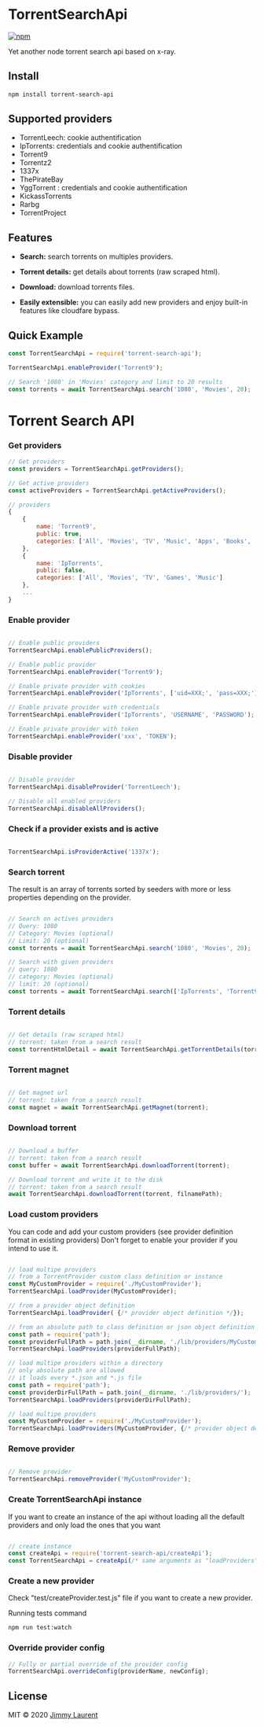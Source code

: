 # TorrentSearchApi

[![npm](https://img.shields.io/npm/dm/torrent-search-api.svg?maxAge=2592000)](https://npm-stat.com/charts.html?package=torrent-search-api)

Yet another node torrent search api based on x-ray.

## Install

```bash
npm install torrent-search-api
```

## Supported providers

- TorrentLeech: cookie authentification
- IpTorrents: credentials and cookie authentification
- Torrent9
- Torrentz2
- 1337x
- ThePirateBay
- YggTorrent : credentials and cookie authentification
- KickassTorrents
- Rarbg
- TorrentProject

## Features

- **Search:** search torrents on multiples providers.

- **Torrent details:** get details about torrents (raw scraped html).

- **Download:** download torrents files.

- **Easily extensible:** you can easily add new providers and enjoy built-in features like cloudfare bypass.
 

## Quick Example

```js
const TorrentSearchApi = require('torrent-search-api');

TorrentSearchApi.enableProvider('Torrent9');

// Search '1080' in 'Movies' category and limit to 20 results
const torrents = await TorrentSearchApi.search('1080', 'Movies', 20);
```

# Torrent Search API

### Get providers

```js
// Get providers
const providers = TorrentSearchApi.getProviders();

// Get active providers
const activeProviders = TorrentSearchApi.getActiveProviders();

// providers
{
    {
        name: 'Torrent9',
        public: true,
        categories: ['All', 'Movies', 'TV', 'Music', 'Apps', 'Books', 'Top100']
    },
    {
        name: 'IpTorrents',
        public: false,
        categories: ['All', 'Movies', 'TV', 'Games', 'Music']
    },
    ...
}

```

### Enable provider

```js

// Enable public providers
TorrentSearchApi.enablePublicProviders();

// Enable public provider
TorrentSearchApi.enableProvider('Torrent9');

// Enable private provider with cookies
TorrentSearchApi.enableProvider('IpTorrents', ['uid=XXX;', 'pass=XXX;']);

// Enable private provider with credentials
TorrentSearchApi.enableProvider('IpTorrents', 'USERNAME', 'PASSWORD');

// Enable private provider with token
TorrentSearchApi.enableProvider('xxx', 'TOKEN');

```

### Disable provider

```js

// Disable provider
TorrentSearchApi.disableProvider('TorrentLeech');

// Disable all enabled providers
TorrentSearchApi.disableAllProviders();

```

### Check if a provider exists and is active

```js

TorrentSearchApi.isProviderActive('1337x');

```

### Search torrent

The result is an array of torrents sorted by seeders with more or less properties depending on the provider.

```js

// Search on actives providers
// Query: 1080
// Category: Movies (optional)
// Limit: 20 (optional)
const torrents = await TorrentSearchApi.search('1080', 'Movies', 20);

// Search with given providers
// query: 1080
// category: Movies (optional)
// limit: 20 (optional)
const torrents = await TorrentSearchApi.search(['IpTorrents', 'Torrent9'], '1080', 'Movies', 20);

```

### Torrent details

```js

// Get details (raw scraped html)
// torrent: taken from a search result
const torrentHtmlDetail = await TorrentSearchApi.getTorrentDetails(torrent);

```

### Torrent magnet

```js

// Get magnet url
// torrent: taken from a search result
const magnet = await TorrentSearchApi.getMagnet(torrent);

```

### Download torrent

```js

// Download a buffer
// torrent: taken from a search result
const buffer = await TorrentSearchApi.downloadTorrent(torrent);

// Download torrent and write it to the disk
// torrent: taken from a search result
await TorrentSearchApi.downloadTorrent(torrent, filnamePath);
```

### Load custom providers

You can code and add your custom providers (see provider definition format in existing providers)
Don't forget to enable your provider if you intend to use it.

```js

// load multipe providers
// from a TorrentProvider custom class definition or instance
const MyCustomProvider = require('./MyCustomProvider');
TorrentSearchApi.loadProvider(MyCustomProvider);

// from a provider object definition
TorrentSearchApi.loadProvider( {/* provider object definition */});

// from an absolute path to class definition or json object definition
const path = require('path');
const providerFullPath = path.join(__dirname, './lib/providers/MyCustomProvider');
TorrentSearchApi.loadProviders(providerFullPath);

// load multipe providers within a directory
// only absolute path are allowed
// it loads every *.json and *.js file
const path = require('path');
const providerDirFullPath = path.join(__dirname, './lib/providers/');
TorrentSearchApi.loadProviders(providerDirFullPath);

// load multipe providers
const MyCustomProvider = require('./MyCustomProvider');
TorrentSearchApi.loadProviders(MyCustomProvider, {/* provider object definition */}, ...);

```

### Remove provider

```js

// Remove provider
TorrentSearchApi.removeProvider('MyCustomProvider');

```

### Create TorrentSearchApi instance

If you want to create an instance of the api without loading all the default providers and only load the ones that you want

```js

// create instance
const createApi = require('torrent-search-api/createApi');
const TorrentSearchApi = createApi(/* same arguments as "loadProviders" method */)

```

### Create a new provider

Check "test/createProvider.test.js" file if you want to create a new provider.

Running tests command

```bash
npm run test:watch
```

### Override provider config
 ```js
 // Fully or partial override of the provider config
TorrentSearchApi.overrideConfig(providerName, newConfig);
 ```

## License

MIT © 2020 [Jimmy Laurent](https://github.com/JimmyLaurent)
